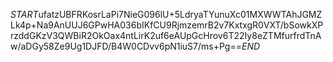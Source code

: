 $START$ufatzUBFRKosrLaPi7NieG096lU+5LdryaTYunuXc01MXWWTAhJGMZLk4p+Na9AnUUJ6GPwHA036bIKfCU9RjmzemrB2v7KxtxgR0VXT/bSowkXPrzddGKzV3QWBiR2OkOax4ntLirK2uf6eAUpGcHrov6T22Iy8eZTMfurfrdTnAw/aDGy58Ze9Ug1DJFD/B4W0CDvv6pN1iuS7/ms+Pg==$END$